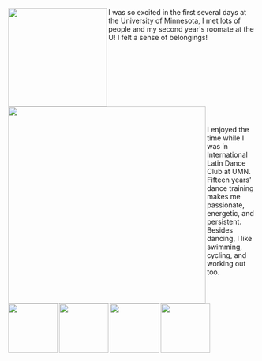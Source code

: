 <img align="left" src="/assets/img/welcomeweek3.jpg" width="200" />
<img align="left" src="/assets/img/welcomeweek1.jpg" width="400" />
I was so excited in the first several days at the University of Minnesota, I met lots of people and my second year's roomate at the U! I felt a sense of belongings!
<br><br>
<br>
<br>
<br><br>
<img align="left" src="/assets/img/roclim.jpg" width="100" />
<img align="left" src="/assets/img/roclimi.jpg" width="100" />
<br>
<br>
<br>
<br><br>
<img align="left" src="/assets/img/dancefest.jpg" width="100" />
<img align="left" src="/assets/img/ncdc.jpg" width="100" />
I enjoyed the time while I was in International Latin Dance Club at UMN. Fifteen years' dance training makes me passionate, energetic, and persistent. Besides dancing, I like swimming, cycling, and working out too.

